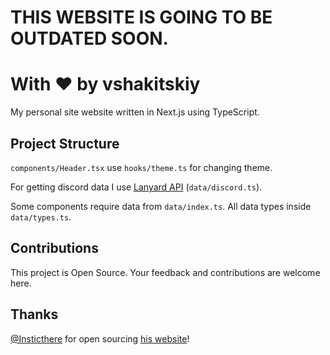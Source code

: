 # THIS WEBSITE IS GOING TO BE OUTDATED SOON.

# With ♥ by vshakitskiy

My personal site website written in Next.js using TypeScript.

## Project Structure

`components/Header.tsx` use `hooks/theme.ts` for changing theme.

For getting discord data I use [Lanyard API](https://github.com/Phineas/lanyard) (`data/discord.ts`).

Some components require data from `data/index.ts`. All data types inside `data/types.ts`.

## Contributions

This project is Open Source. Your feedback and contributions are welcome here.

## Thanks

[@Insticthere](https://github.com/Insticthere) for open sourcing [his website](https://github.com/Insticthere/Instict.dev)!
